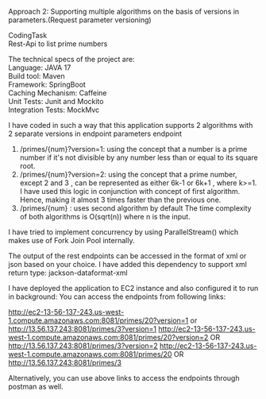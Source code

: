 Approach 2: Supporting multiple algorithms on the basis of versions in parameters.(Request parameter versioning)

CodingTask<br>
Rest-Api to list prime numbers

The technical specs of the project are:<br>
Language: JAVA 17<br>
Build tool: Maven<br>
Framework: SpringBoot<br>
Caching Mechanism: Caffeine<br>
Unit Tests: Junit and Mockito<br>
Integration Tests: MockMvc<br>

I have coded in such a way that this application supports 2 algorithms with 2 separate versions in endpoint parameters endpoint<br>
 1. /primes/{num}?version=1: using the concept that a number is a prime number if it's not divisible by any number less than or equal to its square root.<br>
 2. /primes/{num}?version=2: using the concept that a prime number, except 2 and 3 , can be represented as either 6k-1 or 6k+1 , where k>=1. I have used this logic in conjunction with concept of first algorithm. Hence, making it almost 3 times faster than the previous one.<br>
 3. /primes/{num} : uses second algorithm by default
The time complexity of both algorithms is O(sqrt(n)) where n is the input. <br>

I have tried to implement concurrency by using ParallelStream() which makes use of Fork Join Pool internally.<br>

The output of the rest endpoints can be accessed in the format of xml or json based on your choice. I have added this dependency to support xml return type: jackson-dataformat-xml<br>

I have deployed the application to EC2 instance and also configured it to run in background: You can access the endpoints from following links:<br>

http://ec2-13-56-137-243.us-west-1.compute.amazonaws.com:8081/primes/20?version=1 or http://13.56.137.243:8081/primes/3?version=1
http://ec2-13-56-137-243.us-west-1.compute.amazonaws.com:8081/primes/20?version=2 OR http://13.56.137.243:8081/primes/3?version=2
http://ec2-13-56-137-243.us-west-1.compute.amazonaws.com:8081/primes/20 OR http://13.56.137.243:8081/primes/3

Alternatively, you can use above links to access the endpoints through postman as well.

